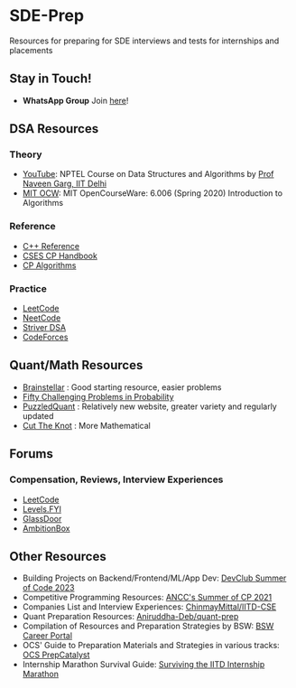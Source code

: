 # SDE-Prep
Resources for preparing for SDE interviews and tests for internships and placements


## Stay in Touch!
- **WhatsApp Group** Join [here](https://chat.whatsapp.com/ErqzfF3LBUPBRORZqJHm4r)!

## DSA Resources

### Theory
- [YouTube](https://www.youtube.com/playlist?list=PLBF3763AF2E1C572F): NPTEL Course on Data Structures and Algorithms by [Prof Naveen Garg, IIT Delhi](https://www.cse.iitd.ac.in/~naveen/)
- [MIT OCW](https://ocw.mit.edu/courses/6-006-introduction-to-algorithms-spring-2020/): MIT OpenCourseWare: 6.006 (Spring 2020) Introduction to Algorithms

### Reference
- [C++ Reference](https://cppreference.com/)
- [CSES CP Handbook](https://cses.fi/book/book.pdf)
- [CP Algorithms](https://cp-algorithms.com/)

### Practice
- [LeetCode](https://leetcode.com/)
- [NeetCode](https://neetcode.io/)
- [Striver DSA](https://takeuforward.org/strivers-a2z-dsa-course/strivers-a2z-dsa-course-sheet-2/)
- [CodeForces](https://codeforces.com/)

## Quant/Math Resources  

- [Brainstellar](https://brainstellar.com/) : Good starting resource, easier problems
- [Fifty Challenging Problems in Probability](https://www.amazon.in/Challenging-Problems-Probability-Solutions-Mathematics/dp/0486653552)
- [PuzzledQuant](https://www.puzzledquant.com/) : Relatively new website, greater variety and regularly updated
- [Cut The Knot](https://cut-the-knot.org/) : More Mathematical 

## Forums

### Compensation, Reviews, Interview Experiences
- [LeetCode](https://leetcode.com/discuss)
- [Levels.FYI](https://www.levels.fyi/)
- [GlassDoor](https://www.glassdoor.co.in/Reviews/index.htm)
- [AmbitionBox](https://www.ambitionbox.com/reviews)


## Other Resources
- Building Projects on Backend/Frontend/ML/App Dev: [DevClub Summer of Code 2023](https://github.com/devclub-iitd/summer-of-code-2024)
- Competitive Programming Resources: [ANCC's Summer of CP 2021](https://ancc-iitd.github.io/competitive-programming-resources/)
- Companies List and Interview Experiences: [ChinmayMittal/IITD-CSE](https://github.com/ChinmayMittal/IITD-CSE/tree/main/3rd-year/internship-season)
- Quant Preparation Resources: [Aniruddha-Deb/quant-prep](https://github.com/Aniruddha-Deb/quant-prep)
- Compilation of Resources and Preparation Strategies by BSW: [BSW Career Portal](https://bswcareerportal.iitd.ac.in)
- OCS' Guide to Preparation Materials and Strategies in various tracks: [OCS PrepCatalyst](https://owncloud.iitd.ac.in/nextcloud/index.php/s/3XW3mRbnbbm8YH9)
- Internship Marathon Survival Guide: [Surviving the IITD Internship Marathon](https://chlorinated-sand-491.notion.site/Surviving-the-IITD-Internship-Marathon-1cc8f10a3c60802cbf80e0e00e934ddc)
